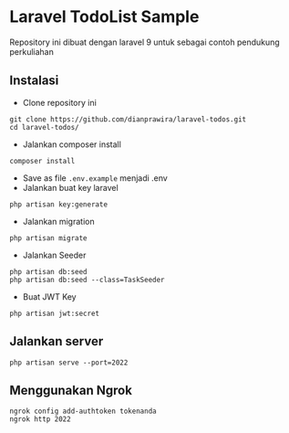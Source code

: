 # Laravel TodoList Sample

Repository ini dibuat dengan laravel 9 untuk sebagai contoh pendukung perkuliahan

## Instalasi
- Clone repository ini
```
git clone https://github.com/dianprawira/laravel-todos.git
cd laravel-todos/
```
- Jalankan composer install
```
composer install
```

- Save as file `.env.example` menjadi .env
- Jalankan buat key laravel
```
php artisan key:generate
```
- Jalankan migration
```
php artisan migrate
```
- Jalankan Seeder
```
php artisan db:seed
php artisan db:seed --class=TaskSeeder
```

- Buat JWT Key
```
php artisan jwt:secret
```
## Jalankan server
```
php artisan serve --port=2022
```

## Menggunakan Ngrok
```
ngrok config add-authtoken tokenanda
ngrok http 2022
```
